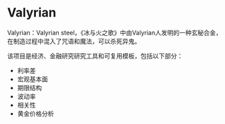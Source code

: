# Valyrian

Valyrian：Valyrian steel，《冰与火之歌》中由Valyrian人发明的一种玄秘合金，在制造过程中混入了咒语和魔法，可以杀死异鬼。

该项目是经济、金融研究研究工具和可复用模板，包括以下部分：

* 利率差
* 宏观基本面
* 期限结构
* 波动率
* 相关性
* 黄金价格分析